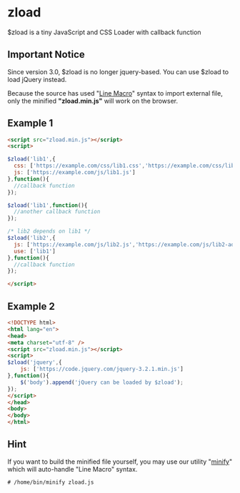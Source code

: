 # zload
$zload is a tiny JavaScript and CSS Loader with callback function 

## Important Notice
Since version 3.0, $zload is no longer jquery-based. You can use $zload to load jQuery instead.

Because the source has used "[Line Macro](https://github.com/infotoo/line-macro)" syntax to import external file, only the minified **"zload.min.js"** will work on the browser.

## Example 1
```html
<script src="zload.min.js"></script>
<script>

$zload('lib1',{
  css: ['https://example.com/css/lib1.css','https://example.com/css/lib1-theme.css'],
  js: ['https://example.com/js/lib1.js']
},function(){
  //callback function
});

$zload('lib1',function(){
  //another callback function 
});

/* lib2 depends on lib1 */
$zload('lib2',{
  js: ['https://example.com/js/lib2.js','https://example.com/js/lib2-addon.js'],
  use: ['lib1']
},function(){
  //callback function 
});

</script>
```
## Example 2
```html
<!DOCTYPE html>
<html lang="en">
<head>
<meta charset="utf-8" />
<script src="zload.min.js"></script>
<script>
$zload('jquery',{
    js: ['https://code.jquery.com/jquery-3.2.1.min.js']
},function(){
    $('body').append('jQuery can be loaded by $zload');
});
</script>
</head>
<body>
</body>
</html>

```

## Hint
If you want to build the minified file yourself, you may use our utility "[minify](https://github.com/infotoo/minify)" which will auto-handle "Line Macro" syntax.
```
# /home/bin/minify zload.js
```
